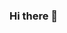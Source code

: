 ### Hi there 👋

<!--
**Bruno-R-Lima/Bruno-R-Lima** is a ✨ _special_ ✨ repository because its `README.md` (this file) appears on your GitHub profile.

atualmente estou terminando 1° periad da  em desenvolvimento  e anali de sistems pela facimp wyden.
buscom conhecimento e desafios para evoluir  mais nesse novo mundo que estou percorrendo.
estou focan no front-end, estudando html, css e começado em java scrip.
